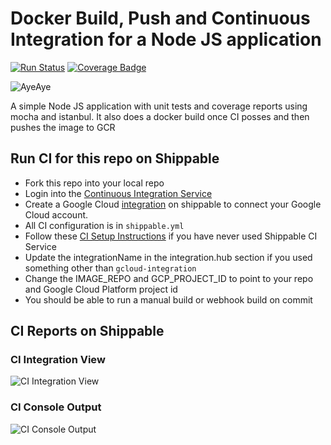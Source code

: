 # Docker Build, Push and Continuous Integration for a Node JS application

[![Run Status](https://api.shippable.com/projects/59005d984f6072070074ce89/badge?branch=master)](https://app.shippable.com/github/devops-recipes/push-docker-hub) [![Coverage Badge](https://api.shippable.com/projects/59005d984f6072070074ce89/coverageBadge?branch=master)](https://app.shippable.com/github/himanshu0503/ci-push-gcr)

![AyeAye](https://github.com/devops-recipes/ci-push-gcr/blob/master/public/resources/images/captain.png)

A simple Node JS application with unit tests and coverage reports using mocha
and istanbul. It also does a docker build once CI posses and then pushes the image
to GCR

## Run CI for this repo on Shippable
* Fork this repo into your local repo
* Login into the [Continuous Integration Service](wwww.shippable.com)
* Create a Google Cloud [integration](http://docs.shippable.com/platform/integration/gcloudKey/) on shippable to connect your Google Cloud account.
* All CI configuration is in `shippable.yml`
* Follow these [CI Setup Instructions](http://docs.shippable.com/ci/runFirstBuild/) if you have never used Shippable CI Service
* Update the integrationName in the integration.hub section if you used something other than `gcloud-integration`
* Change the IMAGE_REPO and GCP_PROJECT_ID to point to your repo and Google Cloud Platform project id
* You should be able to run a manual build or webhook build on commit

## CI Reports on Shippable

### CI Integration View
![CI Integration View](https://github.com/devops-recipes/ci-push-gcr/blob/master/public/resources/images/integration.png)

### CI Console Output
![CI Console Output](https://github.com/devops-recipes/ci-push-gcr/blob/master/public/resources/images/console.png)
